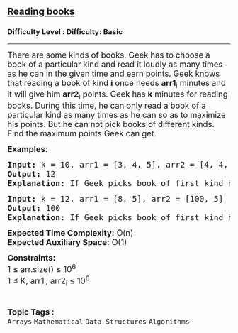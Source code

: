 <h2><a href="https://www.geeksforgeeks.org/problems/reading-books3803/1?page=6&category=Arrays&difficulty=Basic&sortBy=difficulty">Reading books</a></h2><h3>Difficulty Level : Difficulty: Basic</h3><hr><div class="problems_problem_content__Xm_eO"><p><span style="font-size: 18px;">There are some kinds of books. Geek has to choose a book of a particular kind and read it loudly as many times as he can in the given time and earn points. Geek knows that reading a book of kind <strong>i</strong> once needs <strong>arr1</strong><sub>i</sub> minutes and it will give him <strong>arr2</strong><sub>i</sub> points. Geek has <strong>k</strong> minutes for reading books. During this time, he can only read a book of a particular kind as many times as he can so as to maximize his points. But he can not pick books of different kinds. Find the maximum points Geek can get.&nbsp;</span></p>
<p><span style="font-size: 18px;"><strong>Examples:</strong></span></p>
<pre><span style="font-size: 18px;"><strong>Input:</strong> k = 10, arr1 = [3, 4, 5], arr2 = [4, 4, 5]
<strong>Output:</strong> 12
<strong>Explanation: </strong>If Geek picks book of first kind he can read it 3 times, he will get 3*4 = 12 points. If Geek picks book of second kind he can read it 2 times, he will 2*4 = 8 points. If Geek picks book of third kind he can read it 2 times, he will get 2*5 = 10 points. So the maximum possible points which he can earn in those 10 minutes is 12.<br></span></pre>
<pre><span style="font-size: 18px;"><strong>Input:</strong> k = 12, arr1 = [8, 5], arr2 = [100, 5]
<strong>Output:</strong> 100
<strong>Explanation: </strong>If Geek picks book of first kind he can read it 1 times, he will get 100*1 = 100 points. If Geek picks book of second kind he can read it 2 times, he will 5*2 = 10 points. So the maximum possible points which he can earn in those 12 minutes is 100.</span></pre>
<p><span style="font-size: 18px;"><strong>Expected Time Complexity:</strong> O(n)<br><strong>Expected Auxiliary Space:</strong> O(1)</span></p>
<p><span style="font-size: 18px;"><strong>Constraints:</strong><br>1 ≤ arr.size() ≤ 10<sup>6</sup><br>1 ≤ K, arr1<sub>i</sub>, arr2<sub>i</sub> ≤ 10<sup>6</sup></span></p></div><br><p><span style=font-size:18px><strong>Topic Tags : </strong><br><code>Arrays</code>&nbsp;<code>Mathematical</code>&nbsp;<code>Data Structures</code>&nbsp;<code>Algorithms</code>&nbsp;
